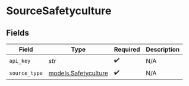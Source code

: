 # SourceSafetyculture


## Fields

| Field                                              | Type                                               | Required                                           | Description                                        |
| -------------------------------------------------- | -------------------------------------------------- | -------------------------------------------------- | -------------------------------------------------- |
| `api_key`                                          | *str*                                              | :heavy_check_mark:                                 | N/A                                                |
| `source_type`                                      | [models.Safetyculture](../models/safetyculture.md) | :heavy_check_mark:                                 | N/A                                                |